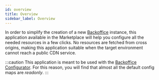 ```yaml
---
id: overview
title: Overview
sidebar_label: Overview
---
```

In order to simplify the creation of a new [Backoffice](../../business_suite/backoffice/overview)
instance, this application available in the Marketplace will help you configure all the needed resources in a few clicks.
No resources are fetched from cross origins, making this application suitable when the target environment cannot reach a
public CDN service.

:::caution
This application is meant to be used with the 
[Backoffice Configurator](../../business_suite/backoffice-configurator/overview). For this
reason, you will find that almost all the default config maps are _readonly_.
:::
